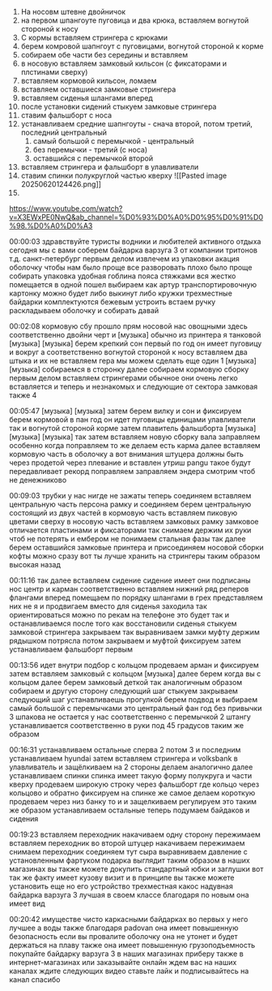 1. На носовм штевне двойничок
2. на первом шпангоуте пуговица и два крюка, вставляем вогнутой стороной к носу
3. С кормы вставляем стрингера с крюками
4. берем комровой шапнгоут с пуговицами, вогнутой стороной к корме
5. собираем обе части без середины и вставляем
6. в носовую вставляем замковый кильсон (с фиксаторами и плстинами сверху)
7.  вставляем кормовой кильсон, ломаем
8. вставляем оставшиеся замковые стрингера
9. вставляем сиденья шлангами вперед
10. после установки сидений стыкуем замковые стрингера
11. ставим фальшборт с носа
12. устанавливаем средние шапнгоуты - снача второй, потом третий, последний центральный
	1. самый большой с перемычкой - центральный
	2. без перемычки - третий (с носа)
	3. оставшийся с перемычкой второй
13. вставляем стрингера и фальшборт в улавливатели
14. ставим спинки полукруглой частью кверху
	    ![[Pasted image 20250620124426.png]]
15. 

https://www.youtube.com/watch?v=X3EWxPE0NwQ&ab_channel=%D0%93%D0%A0%D0%95%D0%91%D0%98.%D0%A0%D0%A3


00:00:03
здравствуйте туристы водники и любителей активного отдыха сегодня мы с вами соберем байдарка варзуга 3 от компании тритонов т.д. санкт-петербург первым делом извлечем из упаковки акация оболочку чтобы нам было проще все разворовать плохо было проще собирать упаковка удобная гоблина пояса стяжками вся жестко помещается в одной пошел выбираем как артур транспортировочную картонку можно будет либо выкинут либо кружки трехместные байдарки комплектуются бежевым устроить встаем ручку раскладываем оболочку и собирать давай


00:02:08
кормовую сбу прошло прям носовой нас овощными здесь соответственно двойни черт и [музыка] обычно из принтера я танковой [музыка] [музыка] берем крепкий сон первый по год он имеет пуговицу и вокруг а соответственно вогнутой стороной к носу вставляем два штыка и их не вставляем гера мы можем сделать еще один 1 [музыка] [музыка] собираемся в сторонку далее собираем кормовую сборку первым делом вставляем стрингерами обычное они очень легко вставляется и теперь и незнакомых и следующие от сектора замковая также 4


00:05:47
[музыка] [музыка] затем берем вилку и сон и фиксируем берем кормовой в пан год он идет пуговицы единицами улавливатели так и вогнутой стороной корме затем плавитель фальшборта [музыка] [музыка] [музыка] так затем вставляем новую сборку вала заправляем особенно когда поправляем то же делаем есть карма далее вставляем кормовую часть в оболочку а вот внимания штуцера должны быть через продетой через плевание и вставлен утриш pangu такое будут передавливает рекорд поправляем заправляем эндера смотрим чтоб не денежниково


00:09:03
трубки у нас нигде не зажаты теперь соединяем вставляем центральную часть персона рамку и соединяем берем центральную состоящий из двух частей в кормовую часть вставляем пиковую цветами сверху в носовую часть вставляем замковых рамку замковое отличается пластинами и фиксаторами так снимаем держим их руки чтоб не потерять и ембером не понимаем стальная фазы так далее берем оставшийся замковые принтера и присоединяем носовой сборки кофты можно сразу вот ты лучше хранить на стрингеры таким образом высокая назад


00:11:16
так далее вставляем сидение сидение имеет они подписаны нос центр и карман соответственно вставляем нижний ряд реперов флангами вперед помещаем по порядку шлангами в грех представляем них не я и продвигаем вместо для сиденья заходила так ориентироваться можно по рекам на телефоне это будет так и останавливаемся после того как восстановили сиденья стыкуем замковой стрингера закрываем так выравниваем замки муфту держим рядышком потрясла потом закрываем и муфтой фиксируем затем устанавливаем фальшборт первым


00:13:56
идет внутри подбор с кольцом продеваем арман и фиксируем затем вставляем замковый с кольцом [музыка] далее берем когда вы с кольцом далее берем замковый деткой так аналогичным образом собираем и другую сторону следующий шаг стыкуем закрываем следующий шаг устанавливаешь прогулкой берем подвод и выбираем самый большой с перемычками это центральный фан год без привычки 3 шпакова не остается у нас соответственно с перемычкой 2 штангу устанавливается соответственно в руки под 45 градусов таким же образом


00:16:31
устанавливаем остальные сперва 2 потом 3 и последним устанавливаем hyundai затем вставляем стрингера и volksbank в улавливатель и защёлкиваем на 2 стороны делаем аналогично далее устанавливаем спинки спинка имеет такую форму полукруга и части кверху продеваем широкую строку через фальшборт где кольцо через кольцово и обратно фиксируем на спинке же самое делаем короткую продеваем через низ банку то и и защелкиваем регулируем это таким же образом устанавливаем остальные теперь подумаем байдаков и сидения


00:19:23
вставляем переходник накачиваем одну сторону пережимаем вставляем переходник во второй штуцер накачиваем пережимаем снимаем переходник соединяем тут сыра выравниваем давление с установленным фартуком подарка выглядит таким образом в наших магазинах вы также можете докупить стандартный юбки и заглушки вот так же факту имеет кузову визит и в принципе вы также можете установить еще но его устройство трехместная какос надувная байдарка варзуга 3 лучшая в своем классе благодаря по новым она имеет вид


00:20:42
имуществе чисто каркасными байдарках во первых у него лучшее а воды также благодаря padovan она имеет повышенную безопасность если вы провалите оболочку она не утонет и будет держаться на плаву также она имеет повышенную грузоподъемность покупайте байдарку варзуга 3 в наших магазинах приберу также в интернет-магазинах или заказывайте онлайн ждем вас на наших каналах ждите следующих видео ставьте лайк и подписывайтесь на канал спасибо
